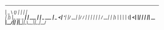   ____       _      _          _           
 |  _ \     (_)    | |        | |          
 | |_) |_ __ _  ___| | ___   _| |_   _ ___ 
 |  _ <| '__| |/ __| |/ / | | | | | | / __|
 | |_) | |  | | (__|   <| |_| | | |_| \__ \
 |____/|_|  |_|\___|_|\_\\__,_|_|\__,_|___/
